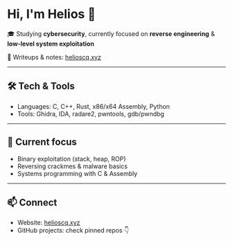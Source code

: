 # Hi, I'm Helios 👋

🎓 Studying **cybersecurity**, currently focused on **reverse engineering** & **low-level system exploitation**  

📝 Writeups & notes: [helioscq.xyz](https://helioscq.xyz)  

---

## 🛠️ Tech & Tools
- Languages: C, C++, Rust, x86/x64 Assembly, Python
- Tools: Ghidra, IDA, radare2, pwntools, gdb/pwndbg  

---

## 📌 Current focus
- Binary exploitation (stack, heap, ROP)  
- Reversing crackmes & malware basics  
- Systems programming with C & Assembly

---

## 📫 Connect
- Website: [helioscq.xyz](https://helioscq.xyz)  
- GitHub projects: check pinned repos 👇
